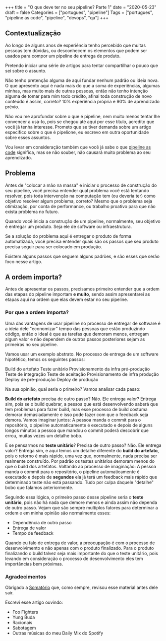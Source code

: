 +++
title = "O que deve ter no seu pipeline? Parte 1"
date = "2020-05-23"
draft = false
Categories = ["portugues", "pipeline"]
Tags = ["portugues", "pipeline as code", "pipeline", "devops", "qa"]
+++

## Contextualização

Ao longo de alguns anos de experiência tenho percebido que muitas pessoas tem dúvidas, ou desconhecem os elementos que podem ser usados para compor um pipeline de entrega de produto.

Pretendo iniciar uma série de artigos para tentar compartilhar o pouco que sei sobre o assunto.

Não tenho pretenção alguma de aqui fundar nenhum padrão ou ideia nova. O que apresento aqui é nada mais do que a soma de experiências, algumas minhas, mas muito mais de outras pessoas, então não tenho intenção alguma de tomar para mim todo crédito, afinal toda construção de novo conteúdo é assim, correto? 10% experiência própria e 90% de aprendizado prévio.

Não vou me aprofundar sobre o que é pipeline, nem muito menos tentar lhe convencer a usá-lo, pois se chegou até aqui por esse título, acredito que você já tenha interesse. Prometo que se tiver demanda sobre um artigo especifico sobre o que é pipelione, eu escrevo em outra oportunidade sobre esses assuntos.

Vou levar em consideração também que você já sabe o que [pipeline as code](https://www.thoughtworks.com/radar/techniques/pipelines-as-code) significa, mas se não souber, não causará muito problema ao seu aprendizado.

## Problema

Antes de "colocar a mão na massa" e iniciar o processo de construção do seu pipeline, você precisa entender qual problema você está tentando resolver, pois toda intervenção na computação tem (ou deveria ter) como objetivo resolver algum problema, correto? Mesmo que o problema seja otimização, por conta de performance, ou trabalho proativo para que não exista problema no futuro.

Quando você inicia a construção de um pipeline, normalmente, seu objetivo é entregar um produto. Seja ele de software ou infraestrutura. 

Se a solução do problema aqui é entregar o produto de forma automatizada, você precisa entender quais são os passos que seu produto precisa seguir para ser colocado em produção.

Existem alguns passos que seguem alguns padrões, e são esses que serão foco nesse artigo. 

## A ordem importa? 

Antes de apresentar os passos, precisamos primeiro entender que a ordem das etapas do pipeline importam **e muito**, sendo assim apresentarei as etapas aqui na ordem que elas devem estar no seu pipeline. 


### Por que a ordem importa?

Uma das vantagens de usar pipeline no processo de entregar de software é a ideia dele "economizar" tempo das pessoas que estão produzindo código, então o ideal é que as tarefas que demoram menos, entregam algum valor e não dependem de outros passos posteriores sejam as primeiras no seu pipeline.

Vamos usar um exemplo abstrato. No processo de entrega de um software hipotético, temos os seguintes passos:

Build do artefato
Teste unitário
Provisionamento da infra pré-produção
Teste de integração
Teste de aceitação
Provisionamento de infra produção
Deploy de pré-produção
Deploy de produção

Na sua opinião, qual seria o primeiro? Vamos analisar cada passo:

**Build do artefato** precisa de outro passo? Não. Ele entrega valor? Entrega sim, pois se o build quebrar, a pessoa que está desenvolvendo saberá que tem problemas para fazer build, mas esse processo de build costuma demorar demasiadamente e isso pode fazer com que o feedback seja demora. Vamos imaginar juntos: A pessoa manda o commit para o repositório, o pipeline automaticamente é executado e depois de alguns longos minutos a pessoa que mandou o commit poderá descobrir que errou, muitas vezes um detalhe bobo.

E se pensarmos no **teste unitário**? Precisa de outro passo? Não. Ele entrega valor? Entrega sim, e aqui temos um detalhe diferente do **build do artefato**, pois o retorno é mais rápido, uma vez que, normalmente, nada precisa ser realmente construído. Por padrão os testes unitários demoram menos do que o build dos artefatos. Voltando ao processo de imaginação: A pessoa manda o commit para o repositório, o pipeline automaticamente é executado e depois de **segundos** ela já terá um feedback mais rápido que determinado teste não está passando. Tudo por culpa daquele "detalhe" bobo que falamos anteriormente.

Seguindo essa lógica, o primeiro passo desse pipeline seria o **teste unitário**, pois não há nada que demore menos e ainda assim não dependa de outro passo. Vejam que são sempre multiplos fatores para determinar a ordem e em minha opinião são normalmente esses:

- Dependência de outro passo
- Entrega de valor
- Tempo de feedback

Quando eu falo de entrega de valor, a preocupação é com o processo de desenvolvimento e não apenas com o produto finalizado. Para o produto finalizando o build talvez seja mais importante do que o teste unitário, pois levando em consideração o processo de desenvolvimento eles tem importâncias bem próximas.

### Agradecimentos

Obrigado a [Somatório](https://twitter.com/somatorio) que, como sempre, revisou esse material antes dele sair.

Escrevi esse artigo ouvindo:

- Foo Fighters
- Yung Buda
- Racionais
- Sabotagem
- Outras músicas do meu Daily Mix do Spotify

